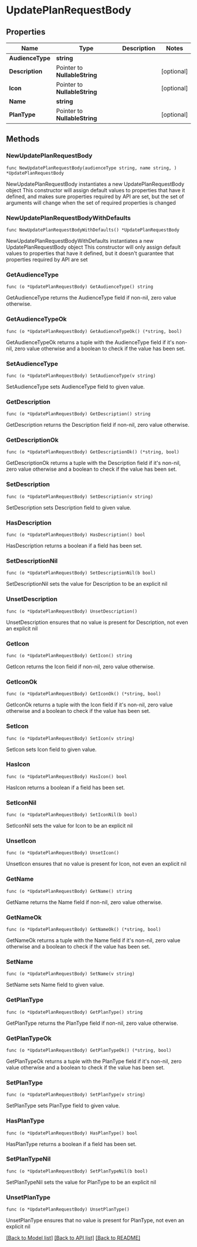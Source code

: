 # UpdatePlanRequestBody

## Properties

Name | Type | Description | Notes
------------ | ------------- | ------------- | -------------
**AudienceType** | **string** |  | 
**Description** | Pointer to **NullableString** |  | [optional] 
**Icon** | Pointer to **NullableString** |  | [optional] 
**Name** | **string** |  | 
**PlanType** | Pointer to **NullableString** |  | [optional] 

## Methods

### NewUpdatePlanRequestBody

`func NewUpdatePlanRequestBody(audienceType string, name string, ) *UpdatePlanRequestBody`

NewUpdatePlanRequestBody instantiates a new UpdatePlanRequestBody object
This constructor will assign default values to properties that have it defined,
and makes sure properties required by API are set, but the set of arguments
will change when the set of required properties is changed

### NewUpdatePlanRequestBodyWithDefaults

`func NewUpdatePlanRequestBodyWithDefaults() *UpdatePlanRequestBody`

NewUpdatePlanRequestBodyWithDefaults instantiates a new UpdatePlanRequestBody object
This constructor will only assign default values to properties that have it defined,
but it doesn't guarantee that properties required by API are set

### GetAudienceType

`func (o *UpdatePlanRequestBody) GetAudienceType() string`

GetAudienceType returns the AudienceType field if non-nil, zero value otherwise.

### GetAudienceTypeOk

`func (o *UpdatePlanRequestBody) GetAudienceTypeOk() (*string, bool)`

GetAudienceTypeOk returns a tuple with the AudienceType field if it's non-nil, zero value otherwise
and a boolean to check if the value has been set.

### SetAudienceType

`func (o *UpdatePlanRequestBody) SetAudienceType(v string)`

SetAudienceType sets AudienceType field to given value.


### GetDescription

`func (o *UpdatePlanRequestBody) GetDescription() string`

GetDescription returns the Description field if non-nil, zero value otherwise.

### GetDescriptionOk

`func (o *UpdatePlanRequestBody) GetDescriptionOk() (*string, bool)`

GetDescriptionOk returns a tuple with the Description field if it's non-nil, zero value otherwise
and a boolean to check if the value has been set.

### SetDescription

`func (o *UpdatePlanRequestBody) SetDescription(v string)`

SetDescription sets Description field to given value.

### HasDescription

`func (o *UpdatePlanRequestBody) HasDescription() bool`

HasDescription returns a boolean if a field has been set.

### SetDescriptionNil

`func (o *UpdatePlanRequestBody) SetDescriptionNil(b bool)`

 SetDescriptionNil sets the value for Description to be an explicit nil

### UnsetDescription
`func (o *UpdatePlanRequestBody) UnsetDescription()`

UnsetDescription ensures that no value is present for Description, not even an explicit nil
### GetIcon

`func (o *UpdatePlanRequestBody) GetIcon() string`

GetIcon returns the Icon field if non-nil, zero value otherwise.

### GetIconOk

`func (o *UpdatePlanRequestBody) GetIconOk() (*string, bool)`

GetIconOk returns a tuple with the Icon field if it's non-nil, zero value otherwise
and a boolean to check if the value has been set.

### SetIcon

`func (o *UpdatePlanRequestBody) SetIcon(v string)`

SetIcon sets Icon field to given value.

### HasIcon

`func (o *UpdatePlanRequestBody) HasIcon() bool`

HasIcon returns a boolean if a field has been set.

### SetIconNil

`func (o *UpdatePlanRequestBody) SetIconNil(b bool)`

 SetIconNil sets the value for Icon to be an explicit nil

### UnsetIcon
`func (o *UpdatePlanRequestBody) UnsetIcon()`

UnsetIcon ensures that no value is present for Icon, not even an explicit nil
### GetName

`func (o *UpdatePlanRequestBody) GetName() string`

GetName returns the Name field if non-nil, zero value otherwise.

### GetNameOk

`func (o *UpdatePlanRequestBody) GetNameOk() (*string, bool)`

GetNameOk returns a tuple with the Name field if it's non-nil, zero value otherwise
and a boolean to check if the value has been set.

### SetName

`func (o *UpdatePlanRequestBody) SetName(v string)`

SetName sets Name field to given value.


### GetPlanType

`func (o *UpdatePlanRequestBody) GetPlanType() string`

GetPlanType returns the PlanType field if non-nil, zero value otherwise.

### GetPlanTypeOk

`func (o *UpdatePlanRequestBody) GetPlanTypeOk() (*string, bool)`

GetPlanTypeOk returns a tuple with the PlanType field if it's non-nil, zero value otherwise
and a boolean to check if the value has been set.

### SetPlanType

`func (o *UpdatePlanRequestBody) SetPlanType(v string)`

SetPlanType sets PlanType field to given value.

### HasPlanType

`func (o *UpdatePlanRequestBody) HasPlanType() bool`

HasPlanType returns a boolean if a field has been set.

### SetPlanTypeNil

`func (o *UpdatePlanRequestBody) SetPlanTypeNil(b bool)`

 SetPlanTypeNil sets the value for PlanType to be an explicit nil

### UnsetPlanType
`func (o *UpdatePlanRequestBody) UnsetPlanType()`

UnsetPlanType ensures that no value is present for PlanType, not even an explicit nil

[[Back to Model list]](../README.md#documentation-for-models) [[Back to API list]](../README.md#documentation-for-api-endpoints) [[Back to README]](../README.md)


